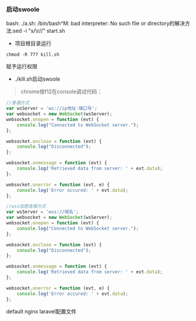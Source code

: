 ### 启动swoole
bash: ./a.sh: /bin/bash^M: bad interpreter: No such file or directory的解决方法:sed -i "s/\r//" start.sh
- 项目根目录运行  
```shell
chmod -R 777 kill.sh
```  
赋予运行权限  
- ./kill.sh启动swoole
> chrome按f12在console调试代码：  
```js  
//普通方式
var wsServer = 'ws://ip地址:端口号';
var websocket = new WebSocket(wsServer);
websocket.onopen = function (evt) {
    console.log("Connected to WebSocket server.");
};

websocket.onclose = function (evt) {
    console.log("Disconnected");
};

websocket.onmessage = function (evt) {
    console.log('Retrieved data from server: ' + evt.data);
};

websocket.onerror = function (evt, e) {
    console.log('Error occured: ' + evt.data);
};

//wss加密连接方式
var wsServer = 'wss://域名';
var websocket = new WebSocket(wsServer);
websocket.onopen = function (evt) {
    console.log("Connected to WebSocket server.");
};

websocket.onclose = function (evt) {
    console.log("Disconnected");
};

websocket.onmessage = function (evt) {
    console.log('Retrieved data from server: ' + evt.data);
};

websocket.onerror = function (evt, e) {
    console.log('Error occured: ' + evt.data);
};
```
default nginx laravel配置文件
